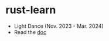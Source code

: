 # rust-learn

- Light Dance (Nov. 2023 - Mar. 2024)
- Read the [doc](https://doc.rust-lang.org/book/)
